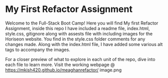 # My First Refactor Assignment

Welcome to the Full-Stack Boot Camp! Here you will find My first Refactor Assignment, inside this repo I have included a readme file, index.html, style.css, gitignore along with assests file with including images for the Horiseon website. You find in the style.css folder comments for any changes made. Along with the index.html file, I have added some various alt tags to accompany the images. 

For a closer preview of what to explore in each unit of the repo, dive into each file to learn more. Visit the working webpage @ https://mkish420.github.io/meaghanrefactor/
image.png